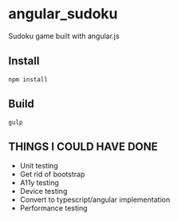 angular_sudoku
==============

Sudoku game built with angular.js

## Install
```
npm install
```
## Build
```
gulp
```
## THINGS I COULD HAVE DONE
- Unit testing
- Get rid of bootstrap
- A11y testing
- Device testing
- Convert to typescript/angular implementation
- Performance testing
